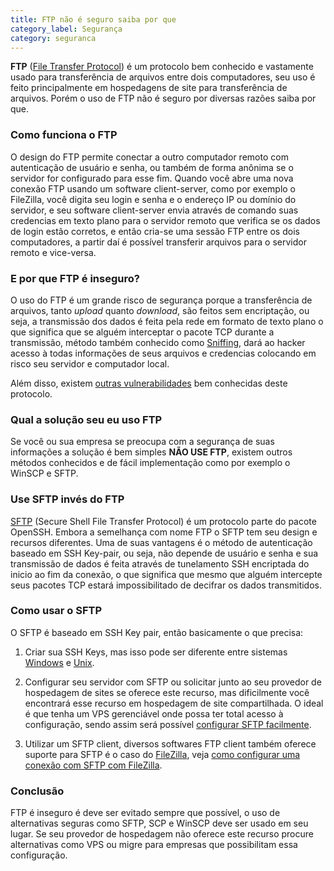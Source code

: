 ```yaml
---
title: FTP não é seguro saiba por que
category_label: Segurança
category: seguranca
---
```


**FTP** ([File Transfer Protocol][ftp]) é um protocolo bem conhecido e vastamente usado para transferência de arquivos entre dois computadores, seu uso é feito principalmente em hospedagens de site para transferência de arquivos. Porém o uso de FTP não é seguro por diversas razões saiba por que.

### Como funciona o FTP

O design do FTP permite conectar a outro computador remoto com autenticação de usuário e senha, ou também de forma anônima se o servidor for configurado para esse fim. Quando você abre uma nova conexão FTP usando um software client-server, como por exemplo o FileZilla, você digita seu login e senha e o endereço IP ou domínio do servidor, e seu software client-server envia através de comando suas credencias em texto plano para o servidor remoto que verifica se os dados de login estão corretos, e então cria-se uma sessão FTP entre os dois computadores, a partir daí é possível transferir arquivos para o servidor remoto e vice-versa.

### E por que FTP é inseguro?

O uso do FTP é um grande risco de segurança porque a transferência de arquivos, tanto *upload* quanto *download*, são feitos sem encriptação, ou seja, a transmissão dos dados é feita pela rede em formato de texto plano o que significa que se alguém interceptar o pacote TCP durante a transmissão, método também conhecido como [Sniffing][Sniffer], dará ao hacker acesso à todas informações de seus arquivos e credencias colocando em risco seu servidor e computador local.

Além disso, existem [outras vulnerabilidades][ftpsecurity] bem conhecidas deste protocolo.

### Qual a solução seu eu uso FTP

Se você ou sua empresa se preocupa com a segurança de suas informações a solução é bem simples **NÃO USE FTP**, existem outros métodos conhecidos e de fácil implementação  como por exemplo o WinSCP e SFTP.

### Use SFTP invés do FTP

[SFTP][wiki_sftp] (Secure Shell File Transfer Protocol) é um protocolo parte do pacote OpenSSH. Embora a semelhança com nome FTP o SFTP tem seu design e recursos diferentes. Uma de suas vantagens é o método de autenticação baseado em SSH Key-pair, ou seja, não depende de usuário e senha e sua transmissão de dados é feita através de tunelamento SSH encriptada do inicio ao fim da conexão, o que significa que mesmo que alguém intercepte seus pacotes TCP estará impossibilitado de decifrar os dados transmitidos.

### Como usar o SFTP 

O SFTP é baseado em SSH Key pair, então basicamente o que precisa:

1.  Criar sua SSH Keys, mas isso pode ser diferente entre sistemas [Windows][gen_ssh_win] e [Unix][gen_ssh_unix].

2.  Configurar seu servidor com SFTP ou solicitar junto ao seu provedor de hospedagem de sites se oferece este recurso, mas dificilmente você encontrará esse recurso em hospedagem de site compartilhada. O ideal é que tenha um VPS gerenciável onde possa ter total acesso à configuração, sendo assim será possível [configurar SFTP facilmente][setup_sftp].

3.  Utilizar um SFTP client, diversos softwares FTP client também oferece suporte para SFTP é o caso do [FileZilla][filezilla], veja [como configurar uma conexão com SFTP com FileZilla][setup_filezilla].

### Conclusão
FTP é inseguro é deve ser evitado sempre que possível, o uso de alternativas seguras como SFTP, SCP e WinSCP deve ser usado em seu lugar. Se seu provedor de hospedagem não oferece este recurso procure alternativas como VPS ou migre para empresas que possibilitam essa configuração.

[setup_filezilla]: /blog/seguranca/acesse-arquivos-remoto-com-sftp-e-filezilla.html
[setup_sftp]: /blog/linux/configurar-webserver-linux-ubuntu-php-e-apache-nginx.html#5.4-use-sftp-inv%C3%A9s-de-ftp
[gen_ssh_unix]: /blog/seguranca/como-criar-ssh-key-pair-unix.html
[gen_ssh_win]: /blog/seguranca/como-criar-ssh-key-pair-windows.html
[wiki_ssh]: http://en.wikipedia.org/wiki/Secure_Shell
[wiki_sftp]: http://en.wikipedia.org/wiki/SSH_File_Transfer_Protocol
[Sniffer]: http://en.wikipedia.org/wiki/Packet_analyzer
[ftpsecurity]: http://en.wikipedia.org/wiki/File_Transfer_Protocol#Security
[ftp]: http://en.wikipedia.org/wiki/File_Transfer_Protocol
[filezilla]: https://filezilla-project.org/
[1]: http://www.darkreading.com/risk/compliance/ftp-ubiquitous-and-dangerously-noncompliant/d/d-id/1137390?
[2]: http://engineering.deccanhosts.com/2013/02/why-is-ftp-insecure.html
[3]: http://www.raditha.com/php/ftp/security.php